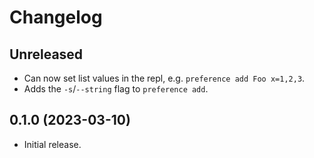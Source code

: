 # Changelog

## Unreleased
- Can now set list values in the repl, e.g. `preference add Foo x=1,2,3`.
- Adds the `-s`/`--string` flag to `preference add`.

## 0.1.0 (2023-03-10)
- Initial release.
